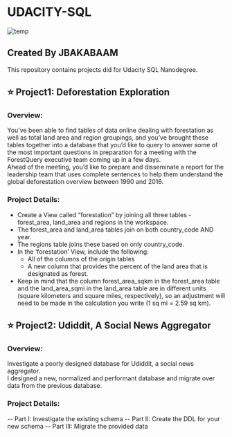 UDACITY-SQL
===
![temp](https://user-images.githubusercontent.com/103108988/164614280-c19fba8b-ab6c-4f92-8fbd-a47cd5bb6818.jpeg)

Created By JBAKABAAM
---
This repository contains projects did for Udacity SQL Nanodegree.

⭐️ Project1: Deforestation Exploration
---
### Overview:
You’ve been able to find tables of data online dealing with forestation as well as total land area and region groupings, and you’ve brought these tables together into a database that you’d like to query to answer some of the most important questions in preparation for a meeting with the ForestQuery executive team coming up in a few days.  
Ahead of the meeting, you’d like to prepare and disseminate a report for the leadership team that uses complete sentences to help them understand the global deforestation overview between 1990 and 2016.

### Project Details:
- Create a View called “forestation” by joining all three tables - forest_area, land_area and regions in the workspace.
- The forest_area and land_area tables join on both country_code AND year.
- The regions table joins these based on only country_code.
- In the ‘forestation’ View, include the following:
  - All of the columns of the origin tables
  - A new column that provides the percent of the land area that is designated as forest.
- Keep in mind that the column forest_area_sqkm in the forest_area table and the land_area_sqmi in the land_area table are in different units (square kilometers and square miles, respectively), so an adjustment will need to be made in the calculation you write (1 sq mi = 2.59 sq km).

⭐️ Project2: Udiddit, A Social News Aggregator
---
### Overview:
Investigate a poorly designed database for Udiddit, a social news aggregator.  
I designed a new, normalized and performant database and migrate over data from the previous database.

### Project Details:
-- Part I: Investigate the existing schema
-- Part II: Create the DDL for your new schema
-- Part III: Migrate the provided data
